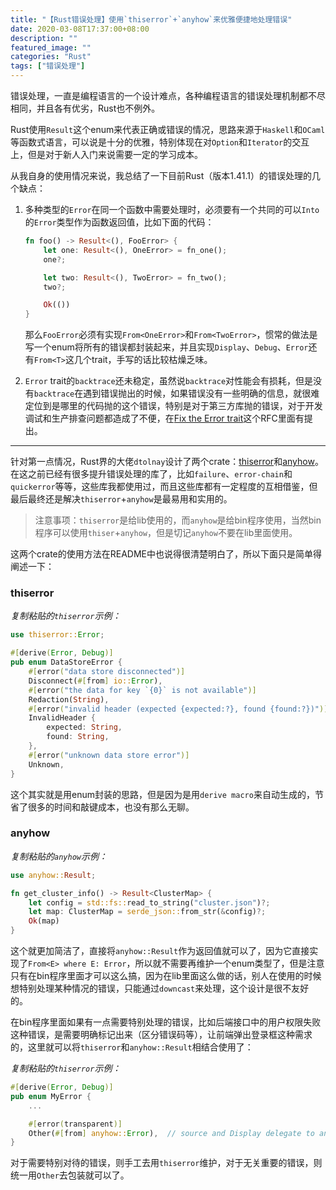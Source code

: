 ```yaml
---
title: "【Rust错误处理】使用`thiserror`+`anyhow`来优雅便捷地处理错误"
date: 2020-03-08T17:37:00+08:00
description: ""
featured_image: ""
categories: "Rust"
tags: ["错误处理"]
---
```


错误处理，一直是编程语言的一个设计难点，各种编程语言的错误处理机制都不尽相同，并且各有优劣，Rust也不例外。

Rust使用`Result`这个enum来代表正确或错误的情况，思路来源于`Haskell`和`OCaml`等函数式语言，可以说是十分的优雅，特别体现在对`Option`和`Iterator`的交互上，但是对于新人入门来说需要一定的学习成本。

从我自身的使用情况来说，我总结了一下目前Rust（版本1.41.1）的错误处理的几个缺点：

1. 多种类型的`Error`在同一个函数中需要处理时，必须要有一个共同的可以`Into`的`Error`类型作为函数返回值，比如下面的代码：

    ```rust
    fn foo() -> Result<(), FooError> {
        let one: Result<(), OneError> = fn_one();
        one?;

        let two: Result<(), TwoError> = fn_two();
        two?;

        Ok(())
    }
    ```

    那么`FooError`必须有实现`From<OneError>`和`From<TwoError>`，惯常的做法是写一个enum将所有的错误都封装起来，并且实现`Display`、`Debug`、`Error`还有`From<T>`这几个trait，手写的话比较枯燥乏味。

2. `Error` trait的`backtrace`还未稳定，虽然说`backtrace`对性能会有损耗，但是没有`backtrace`在遇到错误抛出的时候，如果错误没有一些明确的信息，就很难定位到是哪里的代码抛的这个错误，特别是对于第三方库抛的错误，对于开发调试和生产排查问题都造成了不便，在[Fix the Error trait](https://github.com/rust-lang/rust/issues/53487)这个RFC里面有提出。

----

针对第一点情况，Rust界的大佬`dtolnay`设计了两个crate：[thiserror](https://github.com/dtolnay/thiserror)和[anyhow](https://github.com/dtolnay/anyhow)。在这之前已经有很多提升错误处理的库了，比如`failure`、`error-chain`和`quickerror`等等，这些库我都使用过，而且这些库都有一定程度的互相借鉴，但最后最终还是解决`thiserror`+`anyhow`是最易用和实用的。

> 注意事项：`thiserror`是给lib使用的，而`anyhow`是给bin程序使用，当然bin程序可以使用`thiser`+`anyhow`，但是切记`anyhow`不要在lib里面使用。

这两个crate的使用方法在README中也说得很清楚明白了，所以下面只是简单得阐述一下：

### thiserror

*复制粘贴的`thiserror`示例：*

```rust
use thiserror::Error;

#[derive(Error, Debug)]
pub enum DataStoreError {
    #[error("data store disconnected")]
    Disconnect(#[from] io::Error),
    #[error("the data for key `{0}` is not available")]
    Redaction(String),
    #[error("invalid header (expected {expected:?}, found {found:?})")]
    InvalidHeader {
        expected: String,
        found: String,
    },
    #[error("unknown data store error")]
    Unknown,
}
```

这个其实就是用enum封装的思路，但是因为是用`derive macro`来自动生成的，节省了很多的时间和敲键成本，也没有那么无聊。

### anyhow

*复制粘贴的`anyhow`示例：*

```rust
use anyhow::Result;

fn get_cluster_info() -> Result<ClusterMap> {
    let config = std::fs::read_to_string("cluster.json")?;
    let map: ClusterMap = serde_json::from_str(&config)?;
    Ok(map)
}
```

这个就更加简洁了，直接将`anyhow::Result`作为返回值就可以了，因为它直接实现了`From<E> where E: Error`，所以就不需要再维护一个enum类型了，但是注意只有在bin程序里面才可以这么搞，因为在lib里面这么做的话，别人在使用的时候想特别处理某种情况的错误，只能通过`downcast`来处理，这个设计是很不友好的。

在bin程序里面如果有一点需要特别处理的错误，比如后端接口中的用户权限失败这种错误，是需要明确标记出来（区分错误码等），让前端弹出登录框这种需求的，这里就可以将`thiserror`和`anyhow::Result`相结合使用了：

*复制粘贴的`thiserror`示例：*

```rust
#[derive(Error, Debug)]
pub enum MyError {
    ...

    #[error(transparent)]
    Other(#[from] anyhow::Error),  // source and Display delegate to anyhow::Error
}

```

对于需要特别对待的错误，则手工去用`thiserror`维护，对于无关重要的错误，则统一用`Other`去包装就可以了。
